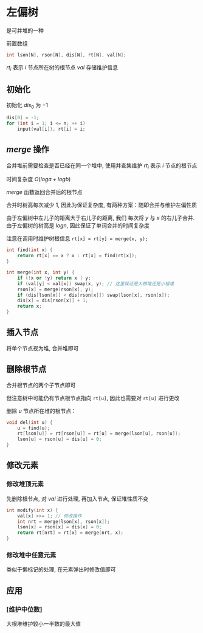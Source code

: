 # 左偏树

是可并堆的一种

前置数组

```cpp
int lson[N], rson[N], dis[N], rt[N], val[N];
```

$rt_i$ 表示 $i$ 节点所在树的根节点
$val$ 存储维护信息

## 初始化

初始化 $dis_0$ 为 $-1$

```cpp
dis[0] = -1;
for (int i = 1; i <= n; ++ i)
	input(val[i]), rt[i] = i;
```

## $merge$ 操作

合并堆前需要检查是否已经在同一个堆中, 使用并查集维护 $rt_i$ 表示 $i$ 节点的根节点

时间复杂度 $O(loga + logb)$

$merge$ 函数返回合并后的根节点

合并时树高每次减少 $1$, 因此为保证复杂度, 有两种方案：随即合并与维护左偏性质

由于左偏树中左儿子的距离大于右儿子的距离, 我们 每次将 $y$ 与 $x$ 的右儿子合并. 由于左偏树的树高是 $logn$, 因此保证了单词合并的时间复杂度

注意在调用时维护树根信息 `rt[x] = rt[y] = merge(x, y);`

```cpp
int find(int x) {
	return rt[x] == x ? x : rt[x] = find(rt[x]);
}

int merge(int x, int y) {
	if (!x or !y) return x | y;
	if (val[y] < val[x]) swap(x, y); // 这里保证是大根堆还是小根堆
	rson[x] = merge(rson[x], y);
	if (dis[lson[x]] < dis[rson[x]]) swap(lson[x], rson[x]);
	dis[x] = dis[rson[x]] + 1;
	return x;
}
```

## 插入节点

将单个节点视为堆, 合并堆即可

## 删除根节点

合并根节点的两个子节点即可

但注意树中可能仍有节点根节点指向 `rt[u]`, 因此也需要对 `rt[u]` 进行更改

删除 $u$ 节点所在堆的根节点：

```cpp
void del(int u) {
	u = find(u);
	rt[lson[u]] = rt[rson[u]] = rt[u] = merge(lson[u], rson[u]);
	lson[u] = rson[u] = dis[u] = 0;
}
```

## 修改元素

### 修改堆顶元素

先删除根节点, 对 $val$ 进行处理, 再加入节点, 保证堆性质不变

```cpp
int modify(int x) {
	val[x] >>= 1; // 修改操作
	int nrt = merge(lson[x], rson[x]);
	lson[x] = rson[x] = dis[x] = 0;
	return rt[nrt] = rt[x] = merge(nrt, x);
}
```

### 修改堆中任意元素 

类似于懒标记的处理, 在元素弹出时修改值即可

## 应用

### [维护中位数]

大根堆维护较小一半数的最大值